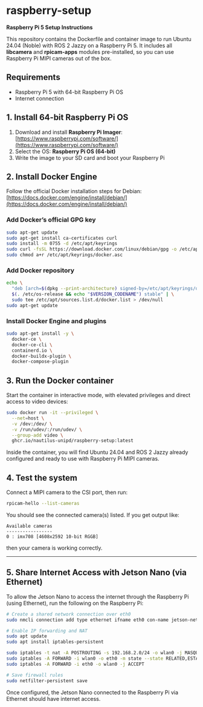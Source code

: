 # raspberry-setup

**Raspberry Pi 5 Setup Instructions**

This repository contains the Dockerfile and container image to run Ubuntu 24.04 (Noble) with ROS 2 Jazzy on a Raspberry Pi 5. It includes all **libcamera** and **rpicam-apps** modules pre-installed, so you can use Raspberry Pi MIPI cameras out of the box.

## Requirements

* Raspberry Pi 5 with 64-bit Raspberry Pi OS
* Internet connection

## 1. Install 64-bit Raspberry Pi OS

1. Download and install **Raspberry Pi Imager**: [https://www.raspberrypi.com/software/](https://www.raspberrypi.com/software/)
2. Select the OS: **Raspberry Pi OS (64-bit)**
3. Write the image to your SD card and boot your Raspberry Pi

## 2. Install Docker Engine

Follow the official Docker installation steps for Debian: [https://docs.docker.com/engine/install/debian/](https://docs.docker.com/engine/install/debian/)

### Add Docker’s official GPG key

```bash
sudo apt-get update
sudo apt-get install ca-certificates curl
sudo install -m 0755 -d /etc/apt/keyrings
sudo curl -fsSL https://download.docker.com/linux/debian/gpg -o /etc/apt/keyrings/docker.asc
sudo chmod a+r /etc/apt/keyrings/docker.asc
```

### Add Docker repository

```bash
echo \
  "deb [arch=$(dpkg --print-architecture) signed-by=/etc/apt/keyrings/docker.asc] https://download.docker.com/linux/debian \
  $(. /etc/os-release && echo "$VERSION_CODENAME") stable" | \
  sudo tee /etc/apt/sources.list.d/docker.list > /dev/null
sudo apt-get update
```

### Install Docker Engine and plugins

```bash
sudo apt-get install -y \
  docker-ce \
  docker-ce-cli \
  containerd.io \
  docker-buildx-plugin \
  docker-compose-plugin
```

## 3. Run the Docker container

Start the container in interactive mode, with elevated privileges and direct access to video devices:

```bash
sudo docker run -it --privileged \
  --net=host \
  -v /dev:/dev/ \
  -v /run/udev/:/run/udev/ \
  --group-add video \
  ghcr.io/nautilus-unipd/raspberry-setup:latest
```

Inside the container, you will find Ubuntu 24.04 and ROS 2 Jazzy already configured and ready to use with Raspberry Pi MIPI cameras.

## 4. Test the system

Connect a MIPI camera to the CSI port, then run:

```bash
rpicam-hello --list-cameras
```

You should see the connected camera(s) listed. If you get output like:

```
Available cameras
-----------------
0 : imx708 [4608x2592 10-bit RGGB]
```

then your camera is working correctly.

---

## 5. Share Internet Access with Jetson Nano (via Ethernet)

To allow the Jetson Nano to access the internet through the Raspberry Pi (using Ethernet), run the following on the Raspberry Pi:

```bash
# Create a shared network connection over eth0
sudo nmcli connection add type ethernet ifname eth0 con-name jetson-network-shared ipv4.method shared ipv4.addresses 192.168.2.1/24

# Enable IP forwarding and NAT
sudo apt update
sudo apt install iptables-persistent

sudo iptables -t nat -A POSTROUTING -s 192.168.2.0/24 -o wlan0 -j MASQUERADE
sudo iptables -A FORWARD -i wlan0 -o eth0 -m state --state RELATED,ESTABLISHED -j ACCEPT
sudo iptables -A FORWARD -i eth0 -o wlan0 -j ACCEPT

# Save firewall rules
sudo netfilter-persistent save
```

Once configured, the Jetson Nano connected to the Raspberry Pi via Ethernet should have internet access.

